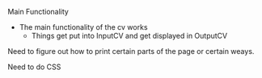 Main Functionality
- The main functionality of the cv works
	- Things get put into InputCV and get displayed in OutputCV



Need to figure out how to print certain parts of the page or certain weays.

Need to do CSS